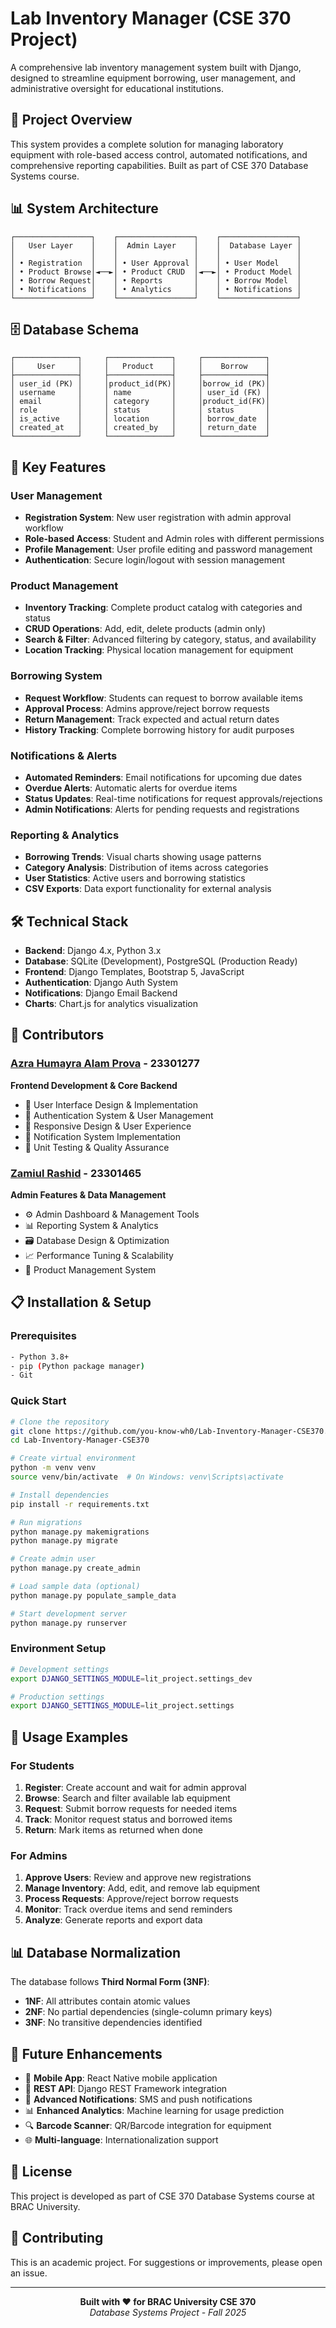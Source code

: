 # Lab Inventory Manager (CSE 370 Project)

A comprehensive lab inventory management system built with Django, designed to streamline equipment borrowing, user management, and administrative oversight for educational institutions.

## 🎯 Project Overview

This system provides a complete solution for managing laboratory equipment with role-based access control, automated notifications, and comprehensive reporting capabilities. Built as part of CSE 370 Database Systems course.

## 📊 System Architecture

```
┌─────────────────┐    ┌─────────────────┐    ┌─────────────────┐
│   User Layer    │    │  Admin Layer    │    │  Database Layer │
│                 │    │                 │    │                 │
│ • Registration  │    │ • User Approval │    │ • User Model    │
│ • Product Browse│◄──►│ • Product CRUD  │◄──►│ • Product Model │
│ • Borrow Request│    │ • Reports       │    │ • Borrow Model  │
│ • Notifications │    │ • Analytics     │    │ • Notifications │
└─────────────────┘    └─────────────────┘    └─────────────────┘
```

## 🗄️ Database Schema

```
┌──────────────┐     ┌──────────────┐     ┌──────────────┐
│     User     │     │   Product    │     │    Borrow    │
├──────────────┤     ├──────────────┤     ├──────────────┤
│ user_id (PK) │     │product_id(PK)│     │borrow_id (PK)│
│ username     │     │ name         │     │ user_id (FK) │
│ email        │     │ category     │     │product_id(FK)│
│ role         │     │ status       │     │ status       │
│ is_active    │     │ location     │     │ borrow_date  │
│ created_at   │     │ created_by   │     │ return_date  │
└──────────────┘     └──────────────┘     └──────────────┘
```

## 🚀 Key Features

### User Management
- **Registration System**: New user registration with admin approval workflow
- **Role-based Access**: Student and Admin roles with different permissions
- **Profile Management**: User profile editing and password management
- **Authentication**: Secure login/logout with session management

### Product Management
- **Inventory Tracking**: Complete product catalog with categories and status
- **CRUD Operations**: Add, edit, delete products (admin only)
- **Search & Filter**: Advanced filtering by category, status, and availability
- **Location Tracking**: Physical location management for equipment

### Borrowing System
- **Request Workflow**: Students can request to borrow available items
- **Approval Process**: Admins approve/reject borrow requests
- **Return Management**: Track expected and actual return dates
- **History Tracking**: Complete borrowing history for audit purposes

### Notifications & Alerts
- **Automated Reminders**: Email notifications for upcoming due dates
- **Overdue Alerts**: Automatic alerts for overdue items
- **Status Updates**: Real-time notifications for request approvals/rejections
- **Admin Notifications**: Alerts for pending requests and registrations

### Reporting & Analytics
- **Borrowing Trends**: Visual charts showing usage patterns
- **Category Analysis**: Distribution of items across categories
- **User Statistics**: Active users and borrowing statistics
- **CSV Exports**: Data export functionality for external analysis

## 🛠️ Technical Stack

- **Backend**: Django 4.x, Python 3.x
- **Database**: SQLite (Development), PostgreSQL (Production Ready)
- **Frontend**: Django Templates, Bootstrap 5, JavaScript
- **Authentication**: Django Auth System
- **Notifications**: Django Email Backend
- **Charts**: Chart.js for analytics visualization

## 👥 Contributors

### [Azra Humayra Alam Prova](https://github.com/username1) - 23301277
**Frontend Development & Core Backend**
- 🎨 User Interface Design & Implementation
- 🔐 Authentication System & User Management
- 📱 Responsive Design & User Experience
- 🔔 Notification System Implementation
- 🧪 Unit Testing & Quality Assurance

### [Zamiul Rashid](https://github.com/username2) - 23301465
**Admin Features & Data Management**
- ⚙️ Admin Dashboard & Management Tools
- 📊 Reporting System & Analytics
- 🗃️ Database Design & Optimization
- 📈 Performance Tuning & Scalability
- 🔧 Product Management System

## 📋 Installation & Setup

### Prerequisites
```bash
- Python 3.8+
- pip (Python package manager)
- Git
```

### Quick Start
```bash
# Clone the repository
git clone https://github.com/you-know-wh0/Lab-Inventory-Manager-CSE370.git
cd Lab-Inventory-Manager-CSE370

# Create virtual environment
python -m venv venv
source venv/bin/activate  # On Windows: venv\Scripts\activate

# Install dependencies
pip install -r requirements.txt

# Run migrations
python manage.py makemigrations
python manage.py migrate

# Create admin user
python manage.py create_admin

# Load sample data (optional)
python manage.py populate_sample_data

# Start development server
python manage.py runserver
```

### Environment Setup
```bash
# Development settings
export DJANGO_SETTINGS_MODULE=lit_project.settings_dev

# Production settings
export DJANGO_SETTINGS_MODULE=lit_project.settings
```

## 🎯 Usage Examples

### For Students
1. **Register**: Create account and wait for admin approval
2. **Browse**: Search and filter available lab equipment
3. **Request**: Submit borrow requests for needed items
4. **Track**: Monitor request status and borrowed items
5. **Return**: Mark items as returned when done

### For Admins
1. **Approve Users**: Review and approve new registrations
2. **Manage Inventory**: Add, edit, and remove lab equipment
3. **Process Requests**: Approve/reject borrow requests
4. **Monitor**: Track overdue items and send reminders
5. **Analyze**: Generate reports and export data

## 📊 Database Normalization

The database follows **Third Normal Form (3NF)**:
- **1NF**: All attributes contain atomic values
- **2NF**: No partial dependencies (single-column primary keys)
- **3NF**: No transitive dependencies identified

## 🔮 Future Enhancements

- 📱 **Mobile App**: React Native mobile application
- 🔗 **REST API**: Django REST Framework integration
- 📧 **Advanced Notifications**: SMS and push notifications
- 📊 **Enhanced Analytics**: Machine learning for usage prediction
- 🔍 **Barcode Scanner**: QR/Barcode integration for equipment
- 🌐 **Multi-language**: Internationalization support

## 📝 License

This project is developed as part of CSE 370 Database Systems course at BRAC University.

## 🤝 Contributing

This is an academic project. For suggestions or improvements, please open an issue.

---

<div align="center">
  <strong>Built with ❤️ for BRAC University CSE 370</strong><br>
  <em>Database Systems Project - Fall 2025</em>
</div>
